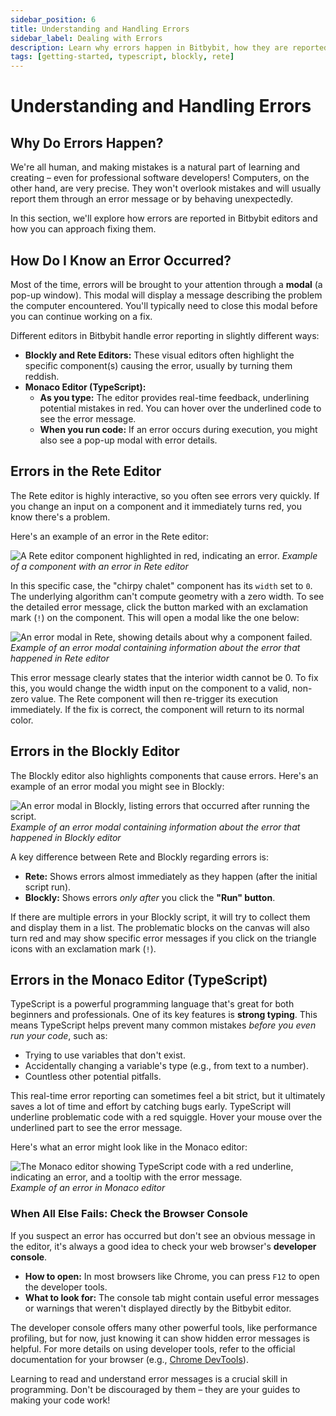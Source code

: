 ```yaml
---
sidebar_position: 6
title: Understanding and Handling Errors
sidebar_label: Dealing with Errors
description: Learn why errors happen in Bitbybit, how they are reported in different editors (Rete, Blockly, TypeScript), and how to approach fixing them.
tags: [getting-started, typescript, blockly, rete]
---
```


# Understanding and Handling Errors

## Why Do Errors Happen?

We're all human, and making mistakes is a natural part of learning and creating – even for professional software developers! Computers, on the other hand, are very precise. They won't overlook mistakes and will usually report them through an error message or by behaving unexpectedly.

In this section, we'll explore how errors are reported in Bitbybit editors and how you can approach fixing them.

## How Do I Know an Error Occurred?

Most of the time, errors will be brought to your attention through a **modal** (a pop-up window). This modal will display a message describing the problem the computer encountered. You'll typically need to close this modal before you can continue working on a fix.

Different editors in Bitbybit handle error reporting in slightly different ways:

*   **Blockly and Rete Editors:** These visual editors often highlight the specific component(s) causing the error, usually by turning them reddish.
*   **Monaco Editor (TypeScript):**
    *   **As you type:** The editor provides real-time feedback, underlining potential mistakes in red. You can hover over the underlined code to see the error message.
    *   **When you run code:** If an error occurs during execution, you might also see a pop-up modal with error details.

## Errors in the Rete Editor

The Rete editor is highly interactive, so you often see errors very quickly. If you change an input on a component and it immediately turns red, you know there's a problem.

Here's an example of an error in the Rete editor:

![A Rete editor component highlighted in red, indicating an error.](https://ik.imagekit.io/bitbybit/app/assets/start/general/running-code/rete-error-component.jpeg "Example of a component with an error in Rete editor")
*Example of a component with an error in Rete editor*

In this specific case, the "chirpy chalet" component has its `width` set to `0`. The underlying algorithm can't compute geometry with a zero width.
To see the detailed error message, click the button marked with an exclamation mark (`!`) on the component. This will open a modal like the one below:

![An error modal in Rete, showing details about why a component failed.](https://ik.imagekit.io/bitbybit/app/assets/start/general/running-code/rete-error.jpeg "Example of an error modal in Rete editor")
*Example of an error modal containing information about the error that happened in Rete editor*

This error message clearly states that the interior width cannot be 0. To fix this, you would change the width input on the component to a valid, non-zero value. The Rete component will then re-trigger its execution immediately. If the fix is correct, the component will return to its normal color.

## Errors in the Blockly Editor

The Blockly editor also highlights components that cause errors. Here's an example of an error modal you might see in Blockly:

![An error modal in Blockly, listing errors that occurred after running the script.](https://ik.imagekit.io/bitbybit/app/assets/start/general/running-code/blockly-error-modal.jpeg "Example of an error modal in Blockly editor")
*Example of an error modal containing information about the error that happened in Blockly editor*

A key difference between Rete and Blockly regarding errors is:
*   **Rete:** Shows errors almost immediately as they happen (after the initial script run).
*   **Blockly:** Shows errors *only after* you click the **"Run" button**.

If there are multiple errors in your Blockly script, it will try to collect them and display them in a list. The problematic blocks on the canvas will also turn red and may show specific error messages if you click on the triangle icons with an exclamation mark (`!`).

## Errors in the Monaco Editor (TypeScript)

TypeScript is a powerful programming language that's great for both beginners and professionals. One of its key features is **strong typing**. This means TypeScript helps prevent many common mistakes *before you even run your code*, such as:
*   Trying to use variables that don't exist.
*   Accidentally changing a variable's type (e.g., from text to a number).
*   Countless other potential pitfalls.

This real-time error reporting can sometimes feel a bit strict, but it ultimately saves a lot of time and effort by catching bugs early. TypeScript will underline problematic code with a red squiggle. Hover your mouse over the underlined part to see the error message.

Here's what an error might look like in the Monaco editor:

![The Monaco editor showing TypeScript code with a red underline, indicating an error, and a tooltip with the error message.](https://ik.imagekit.io/bitbybit/app/assets/start/general/running-code/typescript-error.jpeg "Example of an error in Monaco editor")
*Example of an error in Monaco editor*

### When All Else Fails: Check the Browser Console

If you suspect an error has occurred but don't see an obvious message in the editor, it's always a good idea to check your web browser's **developer console**.

*   **How to open:** In most browsers like Chrome, you can press `F12` to open the developer tools.
*   **What to look for:** The console tab might contain useful error messages or warnings that weren't displayed directly by the Bitbybit editor.

The developer console offers many other powerful tools, like performance profiling, but for now, just knowing it can show hidden error messages is helpful. For more details on using developer tools, refer to the official documentation for your browser (e.g., [Chrome DevTools](https://developers.google.com/web/tools/chrome-devtools)).

Learning to read and understand error messages is a crucial skill in programming. Don't be discouraged by them – they are your guides to making your code work!